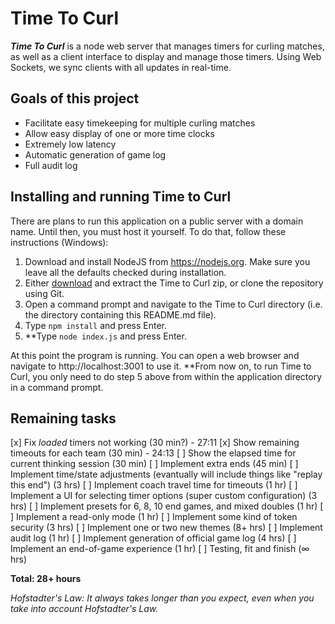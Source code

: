 # Time To Curl
***Time To Curl*** is a node web server that manages timers for curling matches, as well as a client interface to display and manage those timers. Using Web Sockets, we sync clients with all updates in real-time.

## Goals of this project
- Facilitate easy timekeeping for multiple curling matches
- Allow easy display of one or more time clocks
- Extremely low latency
- Automatic generation of game log
- Full audit log

## Installing and running Time to Curl
There are plans to run this application on a public server with a domain name. Until then, you must host it yourself. To do that, follow these instructions (Windows):

1. Download and install NodeJS from https://nodejs.org. Make sure you leave all the defaults checked during installation.
2. Either [download](https://github.com/trianglecurling/timetocurl/archive/master.zip) and extract the Time to Curl zip, or clone the repository using Git.
3. Open a command prompt and navigate to the Time to Curl directory (i.e. the directory containing this README.md file).
4. Type `npm install` and press Enter.
5. **Type `node index.js` and press Enter.

At this point the program is running. You can open a web browser and navigate to http://localhost:3001 to use it. **From now on, to run Time to Curl, you only need to do step 5 above from within the application directory in a command prompt.

## Remaining tasks
[x] Fix *loaded* timers not working (30 min?) - 27:11
[x] Show remaining timeouts for each team (30 min) - 24:13
[ ] Show the elapsed time for current thinking session (30 min)
[ ] Implement extra ends (45 min)
[ ] Implement time/state adjustments (evantually will include things like "replay this end") (3 hrs)
[ ] Implement coach travel time for timeouts (1 hr)
[ ] Implement a UI for selecting timer options (super custom configuration) (3 hrs)
[ ] Implement presets for 6, 8, 10 end games, and mixed doubles (1 hr)
[ ] Implement a read-only mode (1 hr)
[ ] Implement some kind of token security (3 hrs)
[ ] Implement one or two new themes (8+ hrs)
[ ] Implement audit log (1 hr)
[ ] Implement generation of official game log (4 hrs)
[ ] Implement an end-of-game experience (1 hr)
[ ] Testing, fit and finish (∞ hrs)

**Total: 28+ hours**

*Hofstadter's Law: It always takes longer than you expect, even when you take into account Hofstadter's Law.*